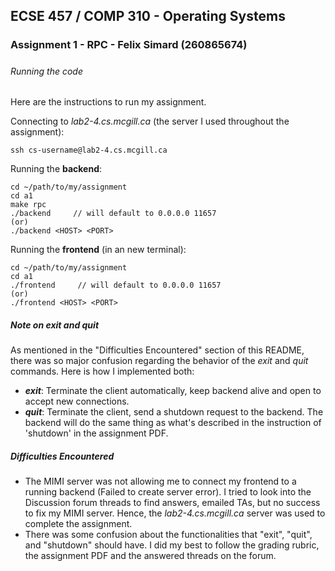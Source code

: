 ## ECSE 457 / COMP 310 - Operating Systems
### Assignment 1 - RPC - Felix Simard (260865674)
#####

###### Running the code
Here are the instructions to run my assignment.

Connecting to *lab2-4.cs.mcgill.ca* (the server I used throughout the assignment):

    ssh cs-username@lab2-4.cs.mcgill.ca

Running the **backend**:

    cd ~/path/to/my/assignment
    cd a1
    make rpc
    ./backend     // will default to 0.0.0.0 11657
    (or)
    ./backend <HOST> <PORT>


Running the **frontend** (in an new terminal):

    cd ~/path/to/my/assignment
    cd a1  
    ./frontend     // will default to 0.0.0.0 11657
    (or)
    ./frontend <HOST> <PORT>

##### Note on *exit* and *quit*
As mentioned in the "Difficulties Encountered" section of this README, there was so major confusion regarding the behavior of the *exit* and *quit* commands.
Here is how I implemented both:
- ***exit***: Terminate the client automatically, keep backend alive and open to accept new connections.
- ***quit***: Terminate the client, send a shutdown request to the backend. The backend will do the same thing as what's described in the instruction of 'shutdown' in the assignment PDF.


##### Difficulties Encountered

- The MIMI server was not allowing me to connect my frontend to a running backend (Failed to create server error). I tried to look into the Discussion forum threads to find answers, emailed TAs, but no success to fix my MIMI server. Hence, the *lab2-4.cs.mcgill.ca* server was used to complete the assignment.
- There was some confusion about the functionalities that "exit", "quit", and "shutdown" should have. I did my best to follow the grading rubric, the assignment PDF and the answered threads on the forum.
